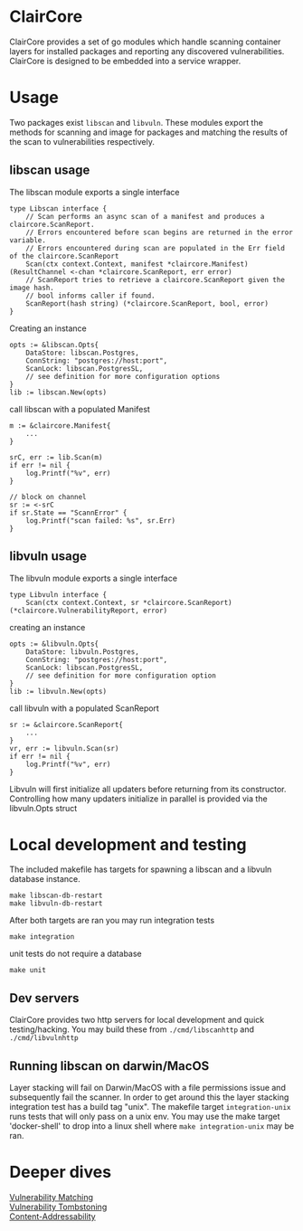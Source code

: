 # ClairCore

ClairCore provides a set of go modules which handle scanning container layers for installed packages and reporting any discovered vulnerabilities.
ClairCore is designed to be embedded into a service wrapper.

# Usage

Two packages exist `libscan` and `libvuln`.
These modules export the methods for scanning and image for packages and matching the results of the scan to vulnerabilities respectively. 

## libscan usage

The libscan module exports a single interface
```
type Libscan interface {
	// Scan performs an async scan of a manifest and produces a claircore.ScanReport.
	// Errors encountered before scan begins are returned in the error variable.
	// Errors encountered during scan are populated in the Err field of the claircore.ScanReport
	Scan(ctx context.Context, manifest *claircore.Manifest) (ResultChannel <-chan *claircore.ScanReport, err error)
	// ScanReport tries to retrieve a claircore.ScanReport given the image hash.
	// bool informs caller if found.
	ScanReport(hash string) (*claircore.ScanReport, bool, error)
}
```
Creating an instance
```
opts := &libscan.Opts{
    DataStore: libscan.Postgres,
    ConnString: "postgres://host:port",
    ScanLock: libscan.PostgresSL,
    // see definition for more configuration options
}
lib := libscan.New(opts)
``` 
call libscan with a populated Manifest
```
m := &claircore.Manifest{
    ...
}

srC, err := lib.Scan(m)
if err != nil {
    log.Printf("%v", err)
}

// block on channel
sr := <-srC
if sr.State == "ScannError" {
    log.Printf("scan failed: %s", sr.Err)
}
```

## libvuln usage

The libvuln module exports a single interface
```
type Libvuln interface {
	Scan(ctx context.Context, sr *claircore.ScanReport) (*claircore.VulnerabilityReport, error)

```
creating an instance
```
opts := &libvuln.Opts{
    DataStore: libvuln.Postgres,
    ConnString: "postgres://host:port",
    ScanLock: libscan.PostgresSL,
    // see definition for more configuration option
}
lib := libvuln.New(opts)
```
call libvuln with a populated ScanReport
```
sr := &claircore.ScanReport{
    ...
}
vr, err := libvuln.Scan(sr)
if err != nil {
    log.Printf("%v", err)
}
```

Libvuln will first initialize all updaters before returning from its constructor.
Controlling how many updaters initialize in parallel is provided via the libvuln.Opts struct

# Local development and testing

The included makefile has targets for spawning a libscan and a libvuln database instance.
```
make libscan-db-restart
make libvuln-db-restart
```

After both targets are ran you may run integration tests
```
make integration
```

unit tests do not require a database
```
make unit
```

## Dev servers

ClairCore provides two http servers for local development and quick testing/hacking. 
You may build these from `./cmd/libscanhttp` and `./cmd/libvulnhttp`

## Running libscan on darwin/MacOS

Layer stacking will fail on Darwin/MacOS with a file permissions issue and subsequently fail the scanner. 
In order to get around this the layer stacking integration test has a build tag "unix".
The makefile target `integration-unix` runs tests that will only pass on a unix env. 
You may use the make target 'docker-shell' to drop into a linux shell where `make integration-unix` may be ran.

# Deeper dives

[Vulnerability Matching](./docs/matching_vulns.md)  
[Vulnerability Tombstoning](./docs/tombstoning.md)  
[Content-Addressability](./docs/content_addressability.md)  
